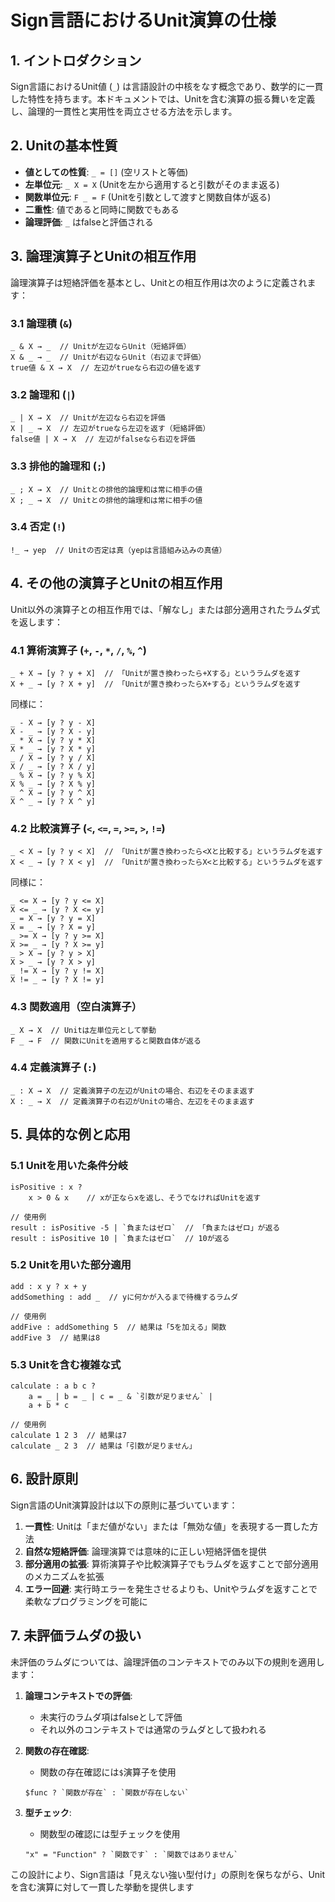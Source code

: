 # Sign言語におけるUnit演算の仕様

## 1. イントロダクション

Sign言語におけるUnit値 (`_`) は言語設計の中核をなす概念であり、数学的に一貫した特性を持ちます。本ドキュメントでは、Unitを含む演算の振る舞いを定義し、論理的一貫性と実用性を両立させる方法を示します。

## 2. Unitの基本性質

- **値としての性質**: `_ = []` (空リストと等価)
- **左単位元**: `_ X = X` (Unitを左から適用すると引数がそのまま返る)
- **関数単位元**: `F _ = F` (Unitを引数として渡すと関数自体が返る)
- **二重性**: 値であると同時に関数でもある
- **論理評価**: `_` はfalseと評価される

## 3. 論理演算子とUnitの相互作用

論理演算子は短絡評価を基本とし、Unitとの相互作用は次のように定義されます：

### 3.1 論理積 (`&`)

```
_ & X → _  // Unitが左辺ならUnit（短絡評価）
X & _ → _  // Unitが右辺ならUnit（右辺まで評価）
true値 & X → X  // 左辺がtrueなら右辺の値を返す
```

### 3.2 論理和 (`|`)

```
_ | X → X  // Unitが左辺なら右辺を評価
X | _ → X  // 左辺がtrueなら左辺を返す（短絡評価）
false値 | X → X  // 左辺がfalseなら右辺を評価
```

### 3.3 排他的論理和 (`;`)

```
_ ; X → X  // Unitとの排他的論理和は常に相手の値
X ; _ → X  // Unitとの排他的論理和は常に相手の値
```

### 3.4 否定 (`!`)

```
!_ → yep  // Unitの否定は真（yepは言語組み込みの真値）
```

## 4. その他の演算子とUnitの相互作用

Unit以外の演算子との相互作用では、「解なし」または部分適用されたラムダ式を返します：

### 4.1 算術演算子 (`+`, `-`, `*`, `/`, `%`, `^`)

```
_ + X → [y ? y + X]  // 「Unitが置き換わったら+Xする」というラムダを返す
X + _ → [y ? X + y]  // 「Unitが置き換わったらX+する」というラムダを返す
```

同様に：
```
_ - X → [y ? y - X]
X - _ → [y ? X - y]
_ * X → [y ? y * X]
X * _ → [y ? X * y]
_ / X → [y ? y / X]
X / _ → [y ? X / y]
_ % X → [y ? y % X]
X % _ → [y ? X % y]
_ ^ X → [y ? y ^ X]
X ^ _ → [y ? X ^ y]
```

### 4.2 比較演算子 (`<`, `<=`, `=`, `>=`, `>`, `!=`)

```
_ < X → [y ? y < X]  // 「Unitが置き換わったら<Xと比較する」というラムダを返す
X < _ → [y ? X < y]  // 「Unitが置き換わったらX<と比較する」というラムダを返す
```

同様に：
```
_ <= X → [y ? y <= X]
X <= _ → [y ? X <= y]
_ = X → [y ? y = X]
X = _ → [y ? X = y]
_ >= X → [y ? y >= X]
X >= _ → [y ? X >= y]
_ > X → [y ? y > X]
X > _ → [y ? X > y]
_ != X → [y ? y != X]
X != _ → [y ? X != y]
```

### 4.3 関数適用（空白演算子）

```
_ X → X  // Unitは左単位元として挙動
F _ → F  // 関数にUnitを適用すると関数自体が返る
```

### 4.4 定義演算子 (`:`)

```
_ : X → X  // 定義演算子の左辺がUnitの場合、右辺をそのまま返す
X : _ → X  // 定義演算子の右辺がUnitの場合、左辺をそのまま返す
```

## 5. 具体的な例と応用

### 5.1 Unitを用いた条件分岐

```
isPositive : x ?
    x > 0 & x    // xが正ならxを返し、そうでなければUnitを返す

// 使用例
result : isPositive -5 | `負またはゼロ`  // 「負またはゼロ」が返る
result : isPositive 10 | `負またはゼロ`  // 10が返る
```

### 5.2 Unitを用いた部分適用

```
add : x y ? x + y
addSomething : add _  // yに何かが入るまで待機するラムダ

// 使用例
addFive : addSomething 5  // 結果は「5を加える」関数
addFive 3  // 結果は8
```

### 5.3 Unitを含む複雑な式

```
calculate : a b c ?
    a = _ | b = _ | c = _ & `引数が足りません` |
    a + b * c

// 使用例
calculate 1 2 3  // 結果は7
calculate _ 2 3  // 結果は「引数が足りません」
```

## 6. 設計原則

Sign言語のUnit演算設計は以下の原則に基づいています：

1. **一貫性**: Unitは「まだ値がない」または「無効な値」を表現する一貫した方法
2. **自然な短絡評価**: 論理演算では意味的に正しい短絡評価を提供
3. **部分適用の拡張**: 算術演算子や比較演算子でもラムダを返すことで部分適用のメカニズムを拡張
4. **エラー回避**: 実行時エラーを発生させるよりも、Unitやラムダを返すことで柔軟なプログラミングを可能に

## 7. 未評価ラムダの扱い

未評価のラムダについては、論理評価のコンテキストでのみ以下の規則を適用します：

1. **論理コンテキストでの評価**:
   - 未実行のラムダ項はfalseとして評価
   - それ以外のコンテキストでは通常のラムダとして扱われる

2. **関数の存在確認**:
   - 関数の存在確認には`$`演算子を使用
   ```
   $func ? `関数が存在` : `関数が存在しない`
   ```

3. **型チェック**:
   - 関数型の確認には型チェックを使用
   ```
   "x" = "Function" ? `関数です` : `関数ではありません`
   ```

この設計により、Sign言語は「見えない強い型付け」の原則を保ちながら、Unitを含む演算に対して一貫した挙動を提供します